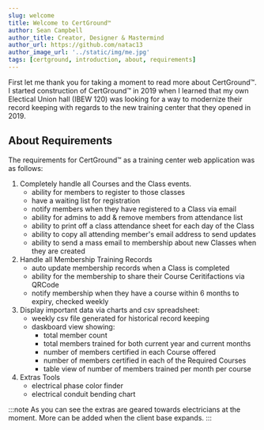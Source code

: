 ```yaml
---
slug: welcome
title: Welcome to CertGround™
author: Sean Campbell
author_title: Creator, Designer & Mastermind
author_url: https://github.com/natac13
author_image_url: '../static/img/me.jpg'
tags: [certground, introduction, about, requirements]
---
```


First let me thank you for taking a moment to read more about CertGround™. I started construction of CertGround™ in 2019 when I learned that my own Electical Union hall (IBEW 120) was looking for a way to modernize their record keeping with regards to the new training center that they opened in 2019.

<!-- truncate -->

## About Requirements

The requirements for CertGround™ as a training center web application was as follows:
1. Completely handle all Courses and the Class events.
    - ability for members to register to those classes
    - have a waiting list for registration
    - notify members when they have registered to a Class via email
    - ability for admins to add & remove members from attendance list
    - ability to print off a class attendance sheet for each day of the Class
    - ability to copy all attending member's email address to send updates
    - ability to send a mass email to membership about new Classes when they are created
2. Handle all Membership Training Records
    - auto update membership records when a Class is completed
    - ability for the membership to share their Course Ceritifactions via QRCode
    - notify membership when they have a course within 6 months to expiry, checked weekly
3. Display important data via charts and csv spreadsheet:
    - weekly csv file generated for historical record keeping
    - daskboard view showing:
         - total member count
         - total members trained for both current year and current months
         - number of members certified in each Course offered
         - number of members certified in each of the Required Courses
         - table view of number of members trained per month per course
4. Extras Tools
    - electrical phase color finder
    - electrical conduit bending chart

:::note
As you can see the extras are geared towards electricians at the moment. More can be added when the client base expands.
:::

